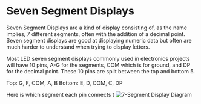 # Seven Segment Displays
Seven Segment Displays are a kind of display consisting of, as the name implies, 7 different segments, often with the addition of a decimal point. Seven segment displays are good at displaying numeric data but often are much harder to understand when trying to display letters.

Most LED seven segment displays commonly used in electronics projects will have 10 pins, A-G for the segments, COM which is for ground, and DP for the decimal point. These 10 pins are split between the top and bottom 5. 

Top:    G, F, COM, A, B
Bottom: E, D, COM, C, DP

Here is which segment each pin connects t
![7-Segment Display Diagram](https://upload.wikimedia.org/wikipedia/commons/thumb/e/ed/7_Segment_Display_with_Labeled_Segments.svg/800px-7_Segment_Display_with_Labeled_Segments.svg.png)
